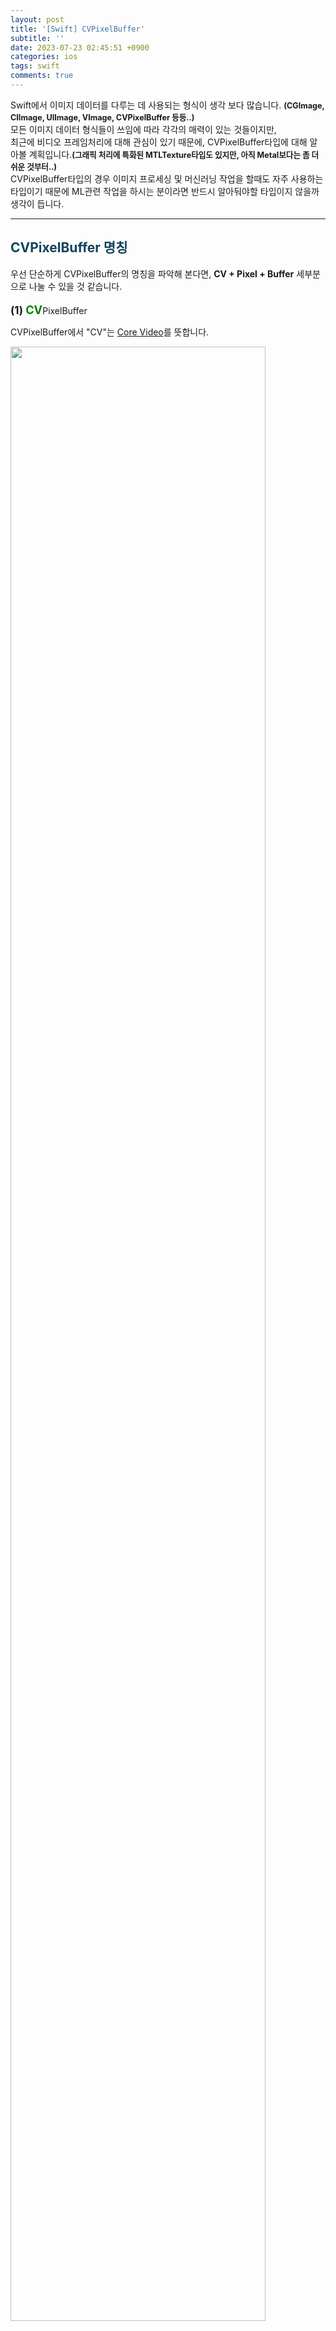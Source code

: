 ```yaml
---
layout: post
title: '[Swift] CVPixelBuffer'
subtitle: ''
date: 2023-07-23 02:45:51 +0900
categories: ios
tags: swift
comments: true
---
```


Swift에서 이미지 데이터를 다루는 데 사용되는 형식이 생각 보다 많습니다. <b style="font-size:90%">(CGImage, CIImage, UIImage, VImage, CVPixelBuffer 등등..)</b><br>
모든 이미지 데이터 형식들이 쓰임에 따라 각각의 매력이 있는 것들이지만,<br>
최근에 비디오 프레임처리에 대해 관심이 있기 때문에, CVPixelBuffer타입에 대해 알아볼 계획입니다.<b style="font-size:90%">(그래픽 처리에 특화된 MTLTexture타입도 있지만, 아직 Metal보다는 좀 더 쉬운 것부터..)</b><br>
CVPixelBuffer타입의 경우 이미지 프로세싱 및 머신러닝 작업을 할때도 자주 사용하는 타입이기 때문에 ML관련 작업을 하시는 분이라면 반드시 알아둬야할 타입이지 않을까 생각이 듭니다.<br>

---

<h2 style="color:#0e435c;">CVPixelBuffer 명칭</h2>

우선 단순하게 CVPixelBuffer의 명칭을 파악해 본다면, <b class="blue">CV + Pixel + Buffer</b> 세부분으로 나눌 수 있을 것 같습니다.<br>
<br>
<b style="font-size:120%;">(1)</b> <b style="font-size:130%; color:green">CV</b>PixelBuffer

CVPixelBuffer에서 "CV"는 <a href="https://developer.apple.com/documentation/corevideo">Core Video</a>를 뜻합니다.<br>

<img src="/assets/img/swift/cvpixelbuffer/1.png" width="90%">

CoreVideo는 Apple에 내장된 비디오 처리관련 프레임워크입니다.<br>
위에 이미지에서 보면 알듯이 **비디오 프레임을 조작할 필요가 없는 앱은 직접 사용할 필요가 없는** 프레임워크라고 합니다. 때문에 **Core Video**프레임워크에 관한 자세한 내용은 비디오 프레임에 관해 다룰때 알아보도록 하겠습니다.<br>
CVPixelBuffer타입을 사용하기 위해 반드시 Core Video 프레임워크를 import할필요없으며, 다음의 프레임워크들만 import해도 사용할 수 있습니다.<br>

<swift_block>
<span class="import">import</span> CoreImage<br>
<span class="import">import</span> CoreML<br>
<span class="import">import</span> Vision<br>
<span class="import">import</span> AVFoundation<br>
<span class="import">import</span> MetalKit<br>
<span class="import">import</span> Photos<br>
</swift_block>

<b style="font-size:90%">(CVPixelBuffer타입을 사용하는 프레임워크들이 이렇게나 많다..)</b>
<br>
<br>
<b style="font-size:120%;">(2)</b> CV<b style="font-size:130%; color:green">Pixel</b>Buffer

Pixel은 Picture Element의 줄임말로, 이미지의 최소 단위를 나타냅니다.
CVPixelBuffer는 특정 이미지 데이터를 표현하기 위해 픽셀 데이터를 메모리에 저장하고, Pixel 단위로 접근 및 처리할 수 있는 형식으로 설계되어 있습니다.
<br>
<br>
<b style="font-size:120%;">(3)</b> CVPixel<b style="font-size:130%; color:green">Buffer</b>

버퍼는 데이터를 한 곳에서 다른 한 곳으로 전송하는 동안 일시적으로 그 데이터를 보관하는 메모리의 영역입니다. 다른 말로 큐(Queue)라고도 표현합니다.<br>
CVPixelBuffer는 이미지 데이터를 효율적으로 처리하기 위해 픽셀(Pixel)데이터를 메모리에 일렬로 배치하는 Buffer와 같은 역할을 합니다.<br>
이러한 버퍼 구조는 비디오 프레임 처리와 다양한 이미지 관련 작업에 도움이 됩니다.

---

<h2 style="color:#0e435c;">CVPixelBuffer 생성</h2>

<h3 style="color:blue">직접 생성할 일이 있을까..?</h3>

우리가 직접 CVPixelBuffer를 만드는 경우는 많지 않을 것 같습니다.<br>
CoreML에서 Vision관련 mlmodel의 Input타입을 생성할 때 CVPixelBuffer타입이 필요하지만, Vision API를 이용하면 이 과정없이 편리하게 모델 추론 기능을 사용할 수 있습니다.<br>
<br>
영상의 경우도, AVFoundation API를 이용하면 영상을 자동으로 CVPixelBuffer타입으로 이미지를 뽑아서 만들어 줍니다.<br>
이렇게 얻은 CVPixelBuffer를 이용하여 mlmodel변환을 하거나, CIImage로 변환하여 필터를 적용하는 등등.. 영상을 후처리하는 과정만 신경쓰면 될 것 입니다.<br>

<h3 style="color:blue">그래도 알아보자</h3>

CVPixelBuffer를 우리가 직접 만들어서 사용하는 경우가 있을 수 있습니다.<br>
보통 CVPixelBuffer 직접 만들어서 사용하는 경우는 UIImage를 이용해서 생성하는 경우일 것 같습니다.<br>
UIImage, CGImage, CIImage간의 변환은 비교적 간단하기 때문에 CIImage를 이용해서 CVPixelBuffer를 생성하는 방법을 알아보겠습니다.<br>
<b style="font-size:90%">(UIImage, CGImage, CIImage에 대한 내용 및 상관관계는 나중에 기회가 되면 포스트를 작성하겠습니다.)</b><br>

<h3 style="color:blue">생각보다 쉬울 수도?</h3>

<img src="/assets/img/swift/cvpixelbuffer/2.png" width="90%">

XCode 미리보기에서 CIImage가 pixelBuffer변수를 가지고 있음을 발견..이렇게 쉽다고?<br>
<br>

```swift
let ciImage = CIImage(cvPixelBuffer: pixelBuffer)

print(ciImage) // 유효한 CIImage 출력
print(ciImage.pixelBuffer) // 유효한 CVPixelBuffer 출력
```

CVPixelBuffer를 이용해 생성한 CIImage의 경우 유효한 pixelBuffer변수를 가지고 있습니다.<br>
이처럼 이미지 데이터를 포함하고 있는 CVPixelBuffer는 CIImage로 변환이 쉽습니다.<br>
<b style="font-size:90%">(빈그릇상태CVPixelBuffer[픽셀데이터는 없는 빈껍데기]의 경우에도 유효한 CIImage로 변환되긴함)</b>
<br>
하지만 <rd>CVPixelBuffer를 이용하지 않고 생성한 CIImage</rd>의 경우 아래의 코드예시처럼 `nil`을 출력합니다.<br>

```swift
// UIImage를 이용하여 생성된 CIImage
guard let ciImage = CIImage(image: image) else {
  return
}

print(ciImage.pixelBuffer) // nil
```

UIImage의 이미지의 경우 `.cgImage` 변수가 유효한값이 였던 것의 함정에 빠졌던 것 같습니다.<br>
좀 더 설명하자면 CIImage의 경우 UIImage와 CGImage와 별개로 이미지 자체로써 직접적으로 사용되지 않으며 단순히 이미지 정보를 담고있는 데이터입니다.<br>
CIImage가 `.cgImage`, `.pixelBuffer`의 변수를 포함하고 접근할 수 있지만 어떻게 생성됐는지에 따라, 해당 변수가 nil일 수도 있고 유효할 값이 될 수 있습니다.<br>
UIImage, CGImage를 이용해 생성된 CIImage의 경우만 유효한 CGImage변수를 가지고 있으며,
결론적으로, <b class="green">CVPixelBuffer를 이용해 생성한 CIImage의 경우만 유효한 pixelBuffer를 가지고 있게 됩니다.</b><br>

<h3 style="color:blue">결론.. CIImage to CVPixelBuffer는 별도의 추가작업이 필요하다</h3>

다행히 CoreImage 프레임워크에서 제공해주는 <a href="https://developer.apple.com/documentation/coreimage/cicontext/1437853-render">render(\_:to:)</a> 메서드를 이용하면 비교적 쉽게 CVPixelBuffer타입으로 변환할 수 있습니다.<br>
render(\_:to:)메서드의 경우 인자로 픽셀데이터를 담을 버퍼역할을할 CVPixelBuffer가 필요한데,<br>
CoreVideo프레임워크에서 제공해주는 <a href="https://developer.apple.com/documentation/corevideo/1456758-cvpixelbuffercreate">CVPixelBufferCreate(\_:\_:\_:\_:\_:\_:)</a>메서드를 이용하면 픽셀데이터를 받을 수 있는 빈껍데기상태의 CVPixelBuffer를 만들 수 있습니다.<br>

```swift
func convertToPixelBuffer(from ciImage: CIImage) -> CVPixelBuffer? {
    let size = ciImage.extent.size
    var pixelBuffer: CVPixelBuffer?
    let width:Int = Int(size.width)
    let height:Int = Int(size.height)

    CVPixelBufferCreate(kCFAllocatorDefault,
                    width,
                    height,
                    kCVPixelFormatType_32BGRA,
                    nil,
                    &pixelBuffer)

    let context = CIContext()
    guard let pixelBuffer = pixelBuffer else {
        return nil
    }
    context.render(ciImage, to: pixelBuffer)

    return pixelBuffer
}
```

CIImage는 CIContext를 사용해서 랜더링을 하는데, CIContext는 CGContext와 다르게 스레드 안전한 클래스이며 GPU 가속을 지원합니다. 이렇다보니 CGImage를 다룰때보다 CIImage를 커스텀하는 부분에 대해서는 다소 한정적이며, 내부적으로 자동으로 처리해주는 부분이 많은 것 같습니다. CVPixelBufferCreate의 각각의 옵션들을 살펴보더라도 CGImage보다 CIImage랑 사용했을 때 옵션들이 제한적입니다, 하지만 기본값으로 설정해주어도 잘 랜더링을 해주고 안전하게 사용할 수 있기 때문에 오히려 더 편한점도 있습니다.<br>
<b class="green">CIContext를 이용한 랜더링을 할때, CVPixelBufferCreate메서드를 사용할때도 대부분 기본옵션들만 지정해주어도 됩니다. 랜더링의 메인은 CIContext개체의 `.render()`메서드입니다.</b><br>
위에 예시코드에서사용한 CVPixelBufferCreate메서드 인자들에 대해 간단히 살펴보자면,<br>
<b class="green">첫번째 인자</b>로 CFAllocator를 받는데, CVPixelBuffer에 필요한 메모리를 할당하거나 해제하는 역할을 합니다. Swift언어 자체가 메모리관리를 알아서 해주기 때문에, 메모리관리에 대해서 낯선부분일 수 있습니다. 애매하게 알고 사용하기 보다는 기본옵션인 KCFAllocatorDefault을 이용해서 기본 메모리 할당자를 사용하겠습니다.(`nil`을 넣어도 기본값으로 설정됨). 만약 다른 미리 선언된 Alloctor에 대해 알고 싶은 분들은 <a href="https://developer.apple.com/documentation/corefoundation/cfallocator/predefined_allocators">Predefined Allocators | Apple Developer</a>를 참고하시면 될 것 같습니다.<br>
다음으로 <b class="green">두번째, 세번째 인자</b>로 랜더링할 CIImage 크기와 같게 버퍼사이즈를 지정해주기 위해 width, height값을 넣어줍니다.<br>

<h4 align="middle">(랜더링할 이미지 사이즈와 다르게 하면 이렇게 그려짐..)</h4>
<img src="/assets/img/swift/cvpixelbuffer/5.png" width="90%">

<br>
<b class="green">네번째 인자</b>로, 다양한 이미지 속성과 컬러 포멧형식을 결정하는 인자입니다. `CIImage`의 랜더링용으로 사용하기 위해 32비트 ARGV형식을 뜻하는 'kCVPixelFormatType_32BGRA'옵션을 지정해줬습니다. (사실 CIImage는 대부분의 옵션이 호환이 안됨)<br>
<b class="green">다섯번째 인자</b>로 픽셀 버퍼에 대한 속성을 CFDictionary형식으로 지정하면 되는데, 이 옵션 역시 CIContext를 사용할 경우 따로 지정해줄 필요가 없습니다.<br>
<b class="green">여섯번째 인자</b>로 pixelBuffer의 참조를 넣어주면 됩니다.<br>
CVPixelBufferCreate의 각각의 옵션들을 조작하면서 랜더링을 해보고싶은 분들은 CIImage, CIContext보다는 **CGImage, CGContext**와 함께 사용해보면 될 것 같습니다.<br>
<br>

<img src="/assets/img/swift/cvpixelbuffer/4.png" width="90%">
<h4 align="middle">(CGContext를 이용하면 이런 재밌는 놀이(?)를 할 수 있음.., 이마저도 CIFilter를 이용하면 더 안정적으로 다양한 필터링을 적용할 수 있음)</h4>

<h3 style="color:blue">결론에 결론</h3>

뭔가 위에서 예시코드에 대해서 오기가 생겨서 주저리주저리 설명을 한 것 같지만..<br>
<b class="purple">"결론은 CVPixelBuffer를 직접만들지말고 Swift에서 만들어주는 것을 사용하자"</b> 입니다.<br>
굳이 **CVPixelBuffer타입 만들어 사용하고 싶다면 CIImage를 이용해서** 만드는게 좋을 것 같습니다.<br>
CIImage, CIContext가 스레드안전하면서 GPU를 지원하도록 설계된 만큼 내부적으로 최적화되어 자동으로 처리해주는데, 이런 것들이 오히려 개발자입장에서 안전하고 간단하게 랜더링할 수 있도록 도와준다고 생각합니다.

---

<h2 style="color:#0e435c;">참고 링크</h2>

- <a href="https://developer.apple.com/documentation/corevideo">Core Video | Apple Developer</a><br>
- <a href="https://developer.apple.com/documentation/corevideo/cvpixelbuffer-q2e">CVPixelBuffer | Apple Developer</a><br>
- <a href="https://ko.wikipedia.org/wiki/%EB%B2%84%ED%8D%BC_(%EC%BB%B4%ED%93%A8%ED%84%B0_%EA%B3%BC%ED%95%99)">Buffer | 위키백과</a><br>
- <a href="https://rockyshikoku.medium.com/ciimage-to-cvpixelbuffer-93b0a639ab32">CIImage to CVPixelBuffer | MLBoy</a><br>
- <a href="https://developer.apple.com/documentation/corevideo/1456758-cvpixelbuffercreate">CVPixelBufferCreate(_:_:_:_:_:_:) | Apple Developer</a><br>
- <a href="https://developer.apple.com/documentation/coreimage/cicontext/1437853-render">render(\_:to:) | Apple Developer</a>
